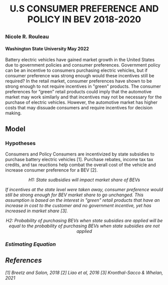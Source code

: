 # <p align=center>  __U.S CONSUMER PREFERENCE AND POLICY IN BEV 2018-2020__ </p>
### Nicole R. Rouleau
#### Washington State University May 2022
Battery electric vehicles have gained market growth in the United States due to government policies and consumer preferences. 
Government policy can be an incentive to consumers purchasing electric vehicles, but if consumer preference was strong enough would these incentives still be required? 
In the retail market, consumer preferences have shown to be strong enough to not require incentives in "green" products. 
The consumer preferences for “green” retail products could imply that the automotive market may work similarly and that incentives may not be necessary for the purchase of electric vehicles. 
However, the automotive market has higher costs that may dissuade consumers and require incentives for decision making.  

## Model
### Hypotheses
Consumers and Policy
Consumers are incentivized by state subsidies to purchase battery electric vehicles [1]. Purchase rebates, income tax tax credits, and tax reuctions help combat the overall cost of the vehicle and increase consumer preference for a BEV [2].
<p align=center><em>H1: State sudbsidies will impact market share of BEVs<em></p>  

If incentives at the state level were taken away, consumer preference would still be strong enough for BEV market share to go unchanged. This assumption is based on the interest in "green" retail products that have an increase in cost to the customer and no government incentive, yet has increased in market share [3]. 
<p align=center><em>H2: Probability of purchasing BEVs when state subsidies are applied will be equal to the probability of purchasing BEVs when state subsidies are not applied<em></p>   
  
### Estimating Equation






## References
[1] Breetz and Salon, 2018
[2] Liao et al, 2016
[3] Kronthal-Sacco & Whelan, 2021
